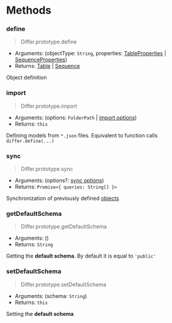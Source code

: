 # Methods

### define

> Differ.prototype.define

- Arguments: (objectType: `String`, properties: [TableProperties](metadata/table.md#properties) | [SequenceProperties](metadata/sequence.md#properties))
- Returns: [Table](metadata/table.md) | [Sequence](metadata/sequence.md)

Object definition

### import

> Differ.prototype.import

- Arguments: (options: `FolderPath` | [import options](import.md))
- Returns: `this`

Defining models from `*.json` files. Equivalent to function calls `differ.define(...)`

### sync

> Differ.prototype.sync

- Arguments: (options?: [sync options](sync.md))
- Returns: `Promise<{ queries: String[] }>`

Synchronization of previously defined [objects](objects.md)

### getDefaultSchema

> Differ.prototype.getDefaultSchema

- Arguments: ()
- Returns: `String`

Getting the **default schema**. By default it is equal to `'public'`

### setDefaultSchema

> Differ.prototype.setDefaultSchema

- Arguments: (schema: `String`)
- Returns: `this`

Setting the **default schema**
